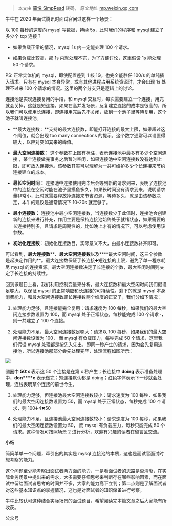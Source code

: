 > 本文由 [简悦 SimpRead](http://ksria.com/simpread/) 转码， 原文地址 [mp.weixin.qq.com](https://mp.weixin.qq.com/s?__biz=MzU0OTE4MzYzMw==&mid=2247513446&idx=3&sn=0ee14b404e040ece30961694bbb44d8d&chksm=fbb13c98ccc6b58e5880ad635139ee98110832124e282b332afd5aee0356add52aaa49ff982b&mpshare=1&scene=1&srcid=0616HqqvSgCFAze5H7LxOWXc&sharer_sharetime=1623814402274&sharer_shareid=7fece245937ac96f04f0fb8e1311fff1#rd)

  

牛牛在 2020 年面试腾讯时面试官问过这样一个场景：  

以 100 每秒的速度向 mysql 写数据，持续 5s，此时我们的程序和 mysql 建立了多少个 tcp 连接？

  

*   如果负载正常的情况，mysql 1s 内一定能处理 100 个请求。
    
*   如果负载比较高，那 1s 内就处理不完，为了方便讨论，这里假设 1s 能处理 50 个请求。
    

PS: 正常实体机的 mysql，即使配置差到 1 核 1G，也完全能胜任 100/s 的单纯插入请求。只有在 mysql 本身异常，或有其他进程占用系统资源时，才会出现 1s 处理不过来 100 个请求的情况。这里的两个分支只是逻辑上的讨论。

连接池是实现连接复用的手段，和 mysql 交互时，每次需要建立一个连接，用完就会关掉，这就是短连接。如果在高并发场景，反复建立连接的成本是很高的，所以我们可以使用长连接，即连接用完后先不关闭，放到一个池子里等待复用，这个池子就叫连接池。

*   **最大连接数：**支持的最大连接数，即能打开连接的最大上限，如果超过这个阈值，就会出现 too many connections 的提示，这个数字通常可以设置得较大，以应对突如其来的峰值。
    

*   **最大空闲连接数：** 这个参数在上图有标注，表示连接池中最多有多少个空闲连接 ，某个连接做完事务之后暂时空闲，如果连接池中空闲连接数没有达到上限，即可放入连接池。该参数其实可以理解为一共可维护多少个长连接来节约连接建立的成本。
    
*   **最长空闲时间：** 连接池中连接使用完毕后会等到新的请求到来，表明了连接池中的连接在空闲时能在池子里摸鱼多久，如果长时间没有请求到来，说明请求量非常小，此时就需要释放掉连接来节省资源，等待多久，就是由该参数决定，本牛的建议是通常情况下 10-20s 就足够了。
    
*   **最小连接数：** 连接池中最小空闲连接数，当连接数少于此值时，连接池会创建新的连接来进行补充，作用主要是保持连接池始终处于就绪状态，如果需要的长连接特别多，且请求是周期性的，比如晚上才有的情况下，可以考虑使用该参数。
    
*   **初始化连接数**：初始化连接数目，实际意义不大，由最小连接数补齐即可。
    

可以看到，**最大连接数****、****最大空闲连接数****以及****最大空闲时间，这三个参数是起决定作用的**。最大连接数保证了长连接➕短连接的上限，避免了单一程序耗尽 mysql 的连接资源。最大空闲连接数决定了长连接的个数，最大空闲时间则决定了长连接的持续性。

回到该题目上看，我们利用控制变量来分析，最大连接数和最大空闲时间我们假设足够大，以保证 mysql 的正常响应和长连接的可持续性。剩下的就是 mysql 本身消费能力，和最大空闲连接数即长连接数两个维度的正交了，我们分如下情况：

1.  处理能力足够，且连接能完全复用：请求速度为 100 每秒，如果我们的最大空闲连接参数设置为 100，而 mysql 处于正常状态，每秒能完成 100 个请求 ·，则一共建立了 100 个连接。
    
2.  处理能力不足，最大空闲连接数足够大：请求以 100 每秒，如果我们的最大空闲连接数设置为 100， 而 mysql 有负载压力，每秒完成 50 个请求，这里我们假设 mysql 处理都是按先入先出，即同一秒产生的请求，因为会先复用连接池，所以连接池那部分会先处理完毕，处理流程如图所示：
    

![](https://mmbiz.qpic.cn/mmbiz_png/HQKXnkPzzdvWA9gM71BJfLFnsNYnB5hdUpUkv5WuT9MOVzRTZyFEQIic9eomtDiap63AaREtcNiaZpX6TGFHN6ewg/640?wx_fmt=png)

圆圈中 **50:x** 表示这 50 个连接是在第 x 秒产生；长连接中 **doing** 表示准备处理中，**don****e** 表示做完；短连接默认都是 doing；红色字体表示下一秒就会处理，连线表明某个连接的前世今生。  

3.  处理能力足够，但连接池最大空闲连接数较小：请求速度为 100 每秒，如果我们的最大空闲连接数设置为 50，而 mysql 处于正常状态，每秒完成 100 个请求，则 100➕4✖50
    
4.  处理能力不足，且连接池最大空闲连接数较小：请求速度为 100 每秒，如果我们的最大空闲连接数设置为 50， 而 mysql 有负载压力，每秒只能完成 50 个请求。这种情况可按照场景 2 进行分析，欢迎有兴趣的读者在留言区交流。
    

  

  

  

  

**小结**

  

简简单单一个问题，牵引出的其实是 mysql 连接池的本质，这也是面试官面试时想考察的能力。

这个问题至少能考察出面试者两方面的能力，一是看面试者的思路是否清晰，在实际业务场景中提出来的需求，大多需要仔细思考来判断存在哪些影响因素，而在面试中留给面试者思考的时间并不多，大家的能力高下立判；第二点则是了解面试者对这些基本知识点的掌握情况，这也是对面试者的知识储备进行考察。

牛牛比较认可这种结合实际场景的面试题目，希望阅读完本篇文章之后大家能有所收获。

公众号